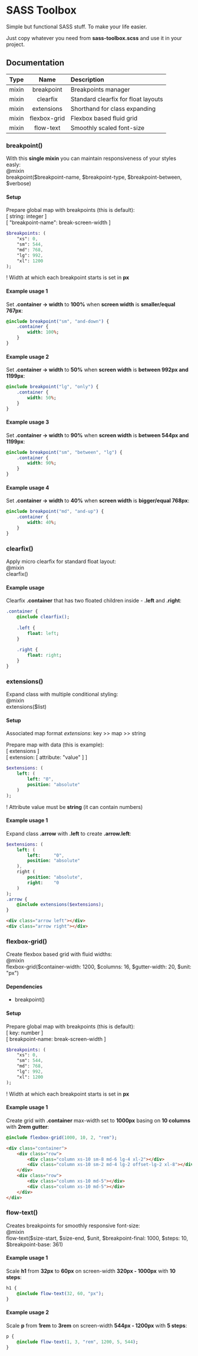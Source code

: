 # SASS Toolbox
Simple but functional SASS stuff. To make your life easier.

Just copy whatever you need from **sass-toolbox.scss** and use it in your project.

## Documentation
| Type  | Name         | Description                         |
| :---: | :----------: | :---------------------------------- |
| mixin | breakpoint   | Breakpoints manager                 |
| mixin | clearfix     | Standard clearfix for float layouts |
| mixin | extensions   | Shorthand for class expanding       |
| mixin | flexbox-grid | Flexbox based fluid grid            |
| mixin | flow-text    | Smoothly scaled font-size           |

### breakpoint()
With this **single mixin** you can maintain responsiveness of your styles easly:  
@mixin  
breakpoint($breakpoint-name, $breakpoint-type, $breakpoint-between, $verbose)

#### Setup
Prepare global map with breakpoints (this is default):  
[ string: integer ]  
[ "breakpoint-name": break-screen-width ]
```sass
$breakpoints: (
    "xs": 0,
    "sm": 544,
    "md": 768,
    "lg": 992,
    "xl": 1200
);
```
! Width at which each breakpoint starts is set in **px**

#### Example usage 1
Set **.container -> width** to **100%** when **screen width** is **smaller/equal 767px**:
```sass
@include breakpoint("sm", "and-down") {
    .container {
        width: 100%;
    }
}
```

#### Example usage 2
Set **.container -> width** to **50%** when **screen width** is **between 992px and 1199px**:
```sass
@include breakpoint("lg", "only") {
    .container {
        width: 50%;
    }
}
```

#### Example usage 3
Set **.container -> width** to **90%** when **screen width** is **between 544px and 1199px**:
```sass
@include breakpoint("sm", "between", "lg") {
    .container {
        width: 90%;
    }
}
```

#### Example usage 4
Set **.container -> width** to **40%** when **screen width** is **bigger/equal 768px**:
```sass
@include breakpoint("md", "and-up") {
    .container {
        width: 40%;
    }
}
```

### clearfix()
Apply micro clearfix for standard float layout:  
@mixin  
clearfix()

#### Example usage
Clearfix **.container** that has two floated children inside - **.left** and **.right**:
```sass
.container {
    @include clearfix();
    
    .left {
        float: left;
    }
    
    .right {
        float: right;
    }
}
```

### extensions()
Expand class with multiple conditional styling:  
@mixin  
extensions($list)

#### Setup
Associated map format *extensions*: key >> map >> string

Prepare map with data (this is example):  
[ extensions ]  
[ extension: [ attribute: "value" ] ]
```sass
$extensions: (
    left: (
        left: "0",
        position: "absolute"
    )
);
```
! Attribute value must be **string** (it can contain numbers)

#### Example usage 1
Expand class **.arrow** with **.left** to create **.arrow.left**:
```sass
$extensions: (
    left: (
        left:     "0",
        position: "absolute"
    ),
    right (
        position: "absolute",
        right:    "0
    )
);
.arrow {
    @include extensions($extensions);
}
```

```html
<div class="arrow left"></div>
<div class="arrow right"></div>
```

### flexbox-grid()
Create flexbox based grid with fluid widths:  
@mixin  
flexbox-grid($container-width: 1200, $columns: 16, $gutter-width: 20, $unit: "px")

#### Dependencies
* breakpoint()

#### Setup
Prepare global map with breakpoints (this is default):  
[ key: number ]  
[ breakpoint-name: break-screen-width ]
```sass
$breakpoints: (
    "xs": 0,
    "sm": 544,
    "md": 768,
    "lg": 992,
    "xl": 1200
);
```
! Width at which each breakpoint starts is set in **px**

#### Example usage 1
Create grid with **.container** max-width set to **1000px** basing on **10 columns** with **2rem gutter**:
```sass
@include flexbox-grid(1000, 10, 2, "rem");
```

```html
<div class="container">
    <div class="row">
        <div class="column xs-10 sm-8 md-6 lg-4 xl-2"></div>
        <div class="column xs-10 sm-2 md-4 lg-2 offset-lg-2 xl-8"></div>
    </div>
    <div class="row">
        <div class="column xs-10 md-5"></div>
        <div class="column xs-10 md-5"></div>
    </div>
</div>
```

### flow-text()
Creates breakpoints for smoothly responsive font-size:  
@mixin  
flow-text($size-start, $size-end, $unit, $breakpoint-final: 1000, $steps: 10, $breakpoint-base: 361)

#### Example usage 1
Scale **h1** from **32px** to **60px** on screen-width **320px - 1000px** with **10 steps**:
```sass
h1 {
    @include flow-text(32, 60, "px");
}
```

#### Example usage 2
Scale **p** from **1rem** to **3rem** on screen-width **544px - 1200px** with **5 steps**:
```sass
p {
    @include flow-text(1, 3, "rem", 1200, 5, 544);
}
```